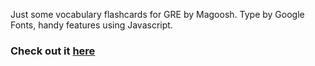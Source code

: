 Just some vocabulary flashcards for GRE by Magoosh. Type by Google Fonts, handy features using Javascript. 
### Check out it [here](https://georgegach.github.io/GRE/)
